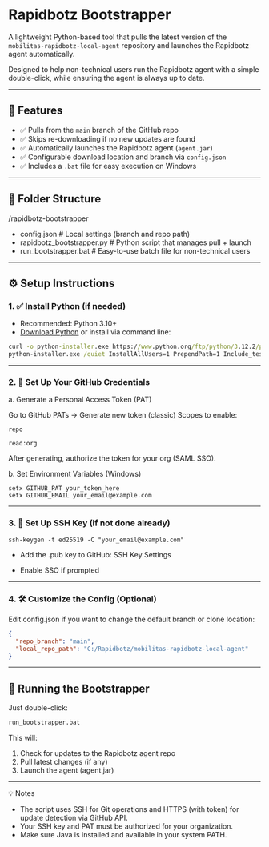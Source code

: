 # Rapidbotz Bootstrapper

A lightweight Python-based tool that pulls the latest version of the `mobilitas-rapidbotz-local-agent` repository and launches the Rapidbotz agent automatically.

Designed to help non-technical users run the Rapidbotz agent with a simple double-click, while ensuring the agent is always up to date.

---

## 🔧 Features

- ✅ Pulls from the `main` branch of the GitHub repo
- ✅ Skips re-downloading if no new updates are found
- ✅ Automatically launches the Rapidbotz agent (`agent.jar`)
- ✅ Configurable download location and branch via `config.json`
- ✅ Includes a `.bat` file for easy execution on Windows

---

## 📁 Folder Structure
/rapidbotz-bootstrapper 
- config.json # Local settings (branch and repo path) 
- rapidbotz_bootstrapper.py # Python script that manages pull + launch 
- run_bootstrapper.bat # Easy-to-use batch file for non-technical users


---

## ⚙️ Setup Instructions

### 1. ✅ Install Python (if needed)

- Recommended: Python 3.10+
- [Download Python](https://www.python.org/downloads/) or install via command line:

```cmd
curl -o python-installer.exe https://www.python.org/ftp/python/3.12.2/python-3.12.2-amd64.exe
python-installer.exe /quiet InstallAllUsers=1 PrependPath=1 Include_test=0
```

---
### 2. 🔐 Set Up Your GitHub Credentials
a. Generate a Personal Access Token (PAT)

Go to GitHub PATs → Generate new token (classic)
Scopes to enable:

    repo

    read:org

After generating, authorize the token for your org (SAML SSO).

b. Set Environment Variables (Windows)
```
setx GITHUB_PAT your_token_here
setx GITHUB_EMAIL your_email@example.com
```

---
### 3. 🔑 Set Up SSH Key (if not done already)
```
ssh-keygen -t ed25519 -C "your_email@example.com"
```
- Add the .pub key to GitHub: SSH Key Settings

- Enable SSO if prompted
  
---
### 4. 🛠️ Customize the Config (Optional)

Edit config.json if you want to change the default branch or clone location:
```json
{
  "repo_branch": "main",
  "local_repo_path": "C:/Rapidbotz/mobilitas-rapidbotz-local-agent"
}
```

---
## 🚀 Running the Bootstrapper

Just double-click:
```cmd
run_bootstrapper.bat
```
This will:

1. Check for updates to the Rapidbotz agent repo
2. Pull latest changes (if any)
3. Launch the agent (agent.jar)
   
---

💡 Notes

- The script uses SSH for Git operations and HTTPS (with token) for update detection via GitHub API.
- Your SSH key and PAT must be authorized for your organization.
- Make sure Java is installed and available in your system PATH.
